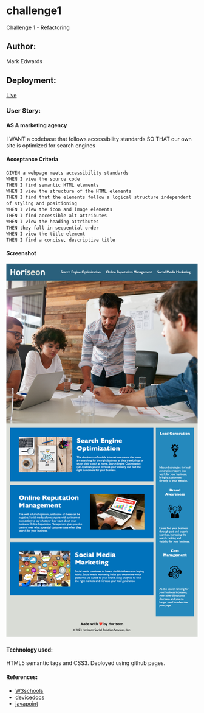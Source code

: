 # challenge1
Challenge 1 - Refactoring

## Author: 
Mark Edwards

## Deployment:
[Live](https://mark-227-g.github.io/challenge1/)

### User Story:

#### AS A marketing agency
I WANT a codebase that follows accessibility standards
SO THAT our own site is optimized for search engines

#### Acceptance Criteria
```
GIVEN a webpage meets accessibility standards
WHEN I view the source code
THEN I find semantic HTML elements
WHEN I view the structure of the HTML elements
THEN I find that the elements follow a logical structure independent of styling and positioning
WHEN I view the icon and image elements
THEN I find accessible alt attributes
WHEN I view the heading attributes
THEN they fall in sequential order
WHEN I view the title element
THEN I find a concise, descriptive title
```

#### Screenshot
![Screenshot1](https://github.com/mark-227-g/challenge1/blob/main/assets/images/Horiseon-Optimiztion-Managment-Marketing.png)


#### Technology used:
HTML5 semantic tags and CSS3. Deployed using github pages.


#### References:

* [W3schools](https://www.w3schools.com/html/html5_semantic_elements.asp)
* [devicedocs](https://devdocs.io/css/)
* [javapoint](https://www.javatpoint.com/css-tutorial)


